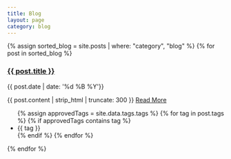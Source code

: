```yaml
---
title: Blog
layout: page
category: blog
---
```

{% assign sorted_blog = site.posts | where: "category", "blog" %}
{% for post in sorted_blog %}
<div class="post">
  <h3 class="post-title"><a href="{{ site.baseurl }}{{ post.url }}" title="{{ post.title }}">{{ post.title }}</a></h3>
  <p class="post-date">{{ post.date | date: '%d %B %Y'}}</p>
  <p class="post-content">{{ post.content | strip_html | truncate: 300 }} <a href="{{ site.baseurl }}{{ post.url }}">Read More</a></p>
  <ul class="tags">
  {% assign approvedTags = site.data.tags.tags %}
  {% for tag in post.tags %}
    {% if approvedTags contains tag %}
      <li>{{ tag }}</li>
    {% endif %}
  {% endfor %}
  </ul>
</div>
{% endfor %}